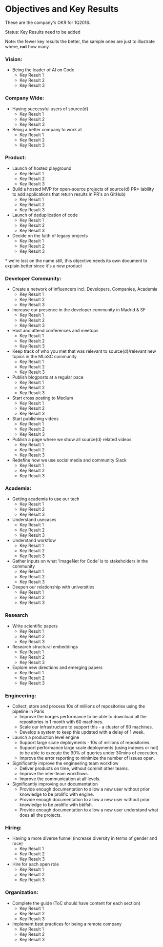 # Objectives and Key Results

These are the company's OKR for 1Q2018.

Status: Key Results need to be added

Note: the fewer key results the better, the sample ones are just to illustrate where, **not** how many.

### Vision:

* Being the leader of AI on Code
  * Key Result 1
  * Key Result 2
  * Key Result 3

### Company Wide:

* Having successful users of source{d}
  * Key Result 1
  * Key Result 2
  * Key Result 3
* Being a better company to work at
  * Key Result 1
  * Key Result 2
  * Key Result 3

### Product:

* Launch of hosted playground
  * Key Result 1
  * Key Result 2
  * Key Result 3
* Build a hosted MVP for open-source projects of source{d} PR* (ability to add applications that return results in PR's on GitHub)
  * Key Result 1
  * Key Result 2
  * Key Result 3
* Launch of deduplication of code
  * Key Result 1
  * Key Result 2
  * Key Result 3
* Decide on the faith of legacy projects
  * Key Result 1
  * Key Result 2
  * Key Result 3

\* we're lost on the name still, this objective needs its own document to explain better since it's a new product

### Developer Community:

* Create a network of influencers incl. Developers, Companies, Academia
  * Key Result 1
  * Key Result 2
  * Key Result 3
* Increase our presence in the developer community in Madrid & SF
  * Key Result 1
  * Key Result 2
  * Key Result 3
* Host and attend conferences and meetups
  * Key Result 1
  * Key Result 2
  * Key Result 3
* Keep track of who you met that was relevant to source{d}/relevant new topics in the MLoSC community
  * Key Result 1
  * Key Result 2
  * Key Result 3
* Publish blogposts at a regular pace
  * Key Result 1
  * Key Result 2
  * Key Result 3
* Start cross posting to Medium
  * Key Result 1
  * Key Result 2
  * Key Result 3
* Start publishing videos
  * Key Result 1
  * Key Result 2
  * Key Result 3
* Publish a page where we show all source{d} related videos
  * Key Result 1
  * Key Result 2
  * Key Result 3
* Redefine how we use social media and community Slack
  * Key Result 1
  * Key Result 2
  * Key Result 3

### Academia:

* Getting academia to use our tech
  * Key Result 1
  * Key Result 2
  * Key Result 3
* Understand usecases
  * Key Result 1
  * Key Result 2
  * Key Result 3
* Understand workflow
  * Key Result 1
  * Key Result 2
  * Key Result 3
* Gather inputs on what 'ImageNet for Code' is to stakeholders in the community
  * Key Result 1
  * Key Result 2
  * Key Result 3
* Deepen our relationship with universities
  * Key Result 1
  * Key Result 2
  * Key Result 3

### Research

* Write scientific papers
  * Key Result 1
  * Key Result 2
  * Key Result 3
* Research structural embeddings
  * Key Result 1
  * Key Result 2
  * Key Result 3
* Explore new directions and emerging papers
  * Key Result 1
  * Key Result 2
  * Key Result 3

### Engineering:

* Collect, store and process 10s of millions of repositories using the pipeline in Paris
  * Improve the borges performance to be able to download all the repositories in 1 month with 60 machines.
  * Scale our infrastructure to support this - a cluster of 60 machines.
  * Develop a system to keep this updated with a delay of 1 week.
* Launch a production level engine
  * Support large scale deployments - 10s of millions of repositories
  * Support performance large scale deployments (using indexes or not) to be able to execute the 90% of queries under 30mins of execution.
  * Improve the error reporting to minimize the number of issues open.
* Significantly improve the engineering team workflow
  * Deliver products on time, without commit other teams.
  * Improve the inter-team workflows.
  * Improve the communication at all levels.
* Significantly improving our documentation
  * Provide enough documentation to allow a new user without prior knowledge to be prolific with engine.
  * Provide enough documentation to allow a new user without prior knowledge to be prolific with bblfsh.
  * Provide enough documentation to allow a new user understand what does all the projects.

### Hiring:

* Having a more diverse funnel (increase diversity in terms of gender and race)
  * Key Result 1
  * Key Result 2
  * Key Result 3
* Hire for each open role
  * Key Result 1
  * Key Result 2
  * Key Result 3

### Organization:

* Complete the guide (ToC should have content for each section)
  * Key Result 1
  * Key Result 2
  * Key Result 3
* Implement best practices for being a remote company
  * Key Result 1
  * Key Result 2
  * Key Result 3

